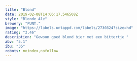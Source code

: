 ```yaml
---
title: "Blond"
date: 2019-02-08T14:06:17.546508Z
style: "Blonde Ale"
brewery: "PUNT."
image: "https://labels.untappd.com/labels/2730824?size=hd"
rating: "3.46"
description: "Gewoon goed blond bier met een bittertje "
abv: "5.1"
ibu: "35"
robots: noindex,nofollow
---
```

